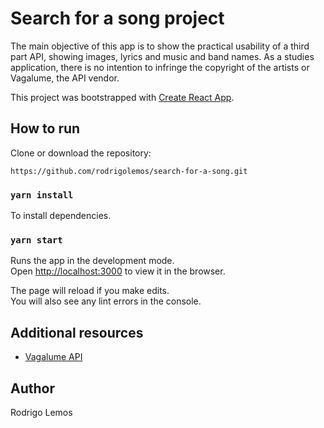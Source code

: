 # Search for a song project

The main objective of this app is to show the practical usability of a third part API, showing images, lyrics and music and band names. As a studies application, there is no intention to infringe the copyright of the artists or Vagalume, the API vendor.

This project was bootstrapped with [Create React App](https://github.com/facebook/create-react-app).

## How to run

Clone or download the repository:
```
https://github.com/rodrigolemos/search-for-a-song.git
```

### `yarn install`

To install dependencies.<br />

### `yarn start`

Runs the app in the development mode.<br />
Open [http://localhost:3000](http://localhost:3000) to view it in the browser.

The page will reload if you make edits.<br />
You will also see any lint errors in the console.

## Additional resources
- [Vagalume API](https://api.vagalume.com.br/)

## Author

Rodrigo Lemos

